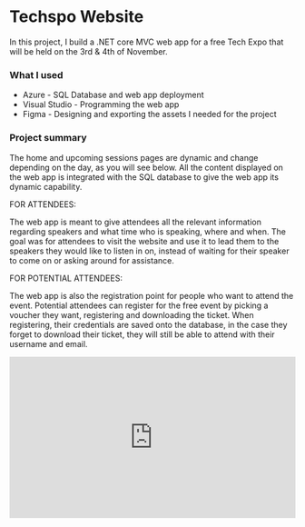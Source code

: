 # Techspo Website
In this project, I build a .NET core MVC web app for a free Tech Expo that will be held on the 3rd & 4th of November.

### What I used

- Azure - SQL Database and web app deployment
- Visual Studio - Programming the web app
- Figma - Designing and exporting the assets I needed for the project

### Project summary

The home and upcoming sessions pages are dynamic and change depending on the day, as you will see below. All the content displayed on the web app is integrated with the SQL database to give the web app its dynamic capability.

FOR ATTENDEES:

The web app is meant to give attendees all the relevant information regarding speakers and what time who is speaking, where and when. The goal was for attendees to visit the website and use it to lead them to the speakers they would like to listen in on, instead of waiting for their speaker to come on or asking around for assistance.

FOR POTENTIAL ATTENDEES:

The web app is also the registration point for people who want to attend the event. Potential attendees can register for the free event by picking a voucher they want, registering and downloading the ticket. When registering, their credentials are saved onto the database, in the case they forget to download their ticket, they will still be able to attend with their username and email.

[<div style="position: relative; padding-bottom: 56.25%; height: 0;"><iframe src="https://www.loom.com/embed/7d076d08286b4b17968039806b3fb640?sid=eb617adb-c905-4646-9d6d-b333531f4746" frameborder="0" webkitallowfullscreen mozallowfullscreen allowfullscreen style="position: absolute; top: 0; left: 0; width: 100%; height: 100%;"></iframe></div>](url)
